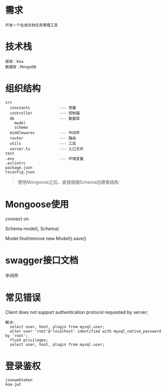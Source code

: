 # 需求
```
开发一个在线文档任务管理工具
```

# 技术栈
```
框架：Koa
数据库：MongoDB
```

# 组织结构
```
src
  constants             --- 常量
  controller            --- 控制器
  db                    --- 数据库
    model
    schema
  middlewares           --- 中间件
  router                --- 路由
  utils                 --- 工具
  server.ts             --- 入口文件
test
.env                    --- 环境变量
.eslintrc
package.json
tsconfig.json
```

> 使用Mongoose之后，直接根据Schema创建表结构

# Mongoose使用
connect
on

Schema
model(<name>, Schema)

Model.find/remove
new Model().save()

# swagger接口文档
中间件

# 常见错误
Client does not support authentication protocol requested by server;
```
解决: 
  select user, host, plugin from mysql.user;
  alter user 'root'@'localhost' identified with mysql_native_password by 'root';
  flush privileges;
  select user, host, plugin from mysql.user;
```

# 登录鉴权
```
jsonwebtoken
koa-jwt
```
